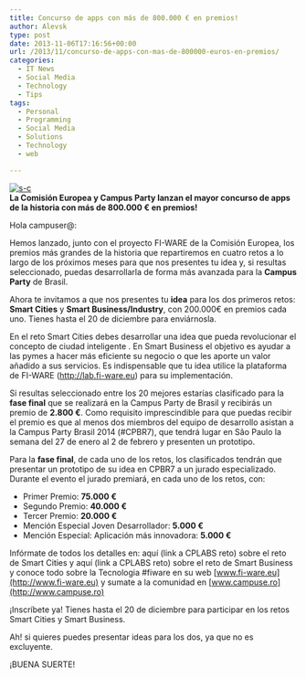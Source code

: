 ```yaml
---
title: Concurso de apps con más de 800.000 € en premios!
author: Alevsk
type: post
date: 2013-11-06T17:16:56+00:00
url: /2013/11/concurso-de-apps-con-mas-de-800000-euros-en-premios/
categories:
  - IT News
  - Social Media
  - Technology
  - Tips
tags:
  - Personal
  - Programming
  - Social Media
  - Solutions
  - Technology
  - web

---
```

[![s-c](/images/s-c-350x300.jpg)](http://www.alevsk.com/2013/11/concurso-de-apps-con-mas-de-800000-euros-en-premios/s-c/)  
**La Comisión Europea y Campus Party lanzan el mayor concurso de apps de la historia con más de 800.000 € en premios!**

Hola campuser@:

Hemos lanzado, junto con el proyecto FI-WARE de la Comisión Europea, los premios más grandes de la historia que repartiremos en cuatro retos a lo largo de los próximos meses para que nos presentes tu idea y, si resultas seleccionado, puedas desarrollarla de forma más avanzada para la **Campus Party** de Brasil. 

Ahora te invitamos a que nos presentes tu **idea** para los dos primeros retos: **Smart Cities** y **Smart Business/Industry**, con 200.000€ en premios cada uno. Tienes hasta el 20 de diciembre para enviárnosla.

En el reto Smart Cities debes desarrollar una idea que pueda revolucionar el concepto de ciudad inteligente . En Smart Business el objetivo es ayudar a las pymes a hacer más eficiente su negocio o que les aporte un valor añadido a sus servicios. Es indispensable que tu idea utilice la plataforma de FI-WARE (http://lab.fi-ware.eu) para su implementación.

Si resultas seleccionado entre los 20 mejores estarías clasificado para la **fase final** que se realizará en la Campus Party de Brasil y recibirás un premio de **2.800 €**. Como requisito imprescindible para que puedas recibir el premio es que al menos dos miembros del equipo de desarrollo asistan a la Campus Party Brasil 2014 (#CPBR7), que tendrá lugar en Sâo Paulo la semana del 27 de enero al 2 de febrero y presenten un prototipo.

Para la **fase final**, de cada uno de los retos, los clasificados tendrán que presentar un prototipo de su idea en CPBR7 a un jurado especializado. Durante el evento el jurado premiará, en cada uno de los retos, con:

  * Primer Premio: **75.000 €**
  * Segundo Premio: **40.000 €**
  * Tercer Premio: **20.000 €**
  * Mención Especial Joven Desarrollador: **5.000 €**
  * Mención Especial: Aplicación más innovadora: **5.000 €**

Infórmate de todos los detalles en: aquí (link a CPLABS reto) sobre el reto de Smart Cities y aquí (link a CPLABS reto) sobre el reto de Smart Business y conoce todo sobre la Tecnologia #fiware en su web [www.fi-ware.eu](http://www.fi-ware.eu) y sumate a la comunidad en [www.campuse.ro](http://www.campuse.ro)

¡Inscríbete ya! Tienes hasta el 20 de diciembre para participar en los retos Smart Cities y Smart Business. 

Ah! si quieres puedes presentar ideas para los dos, ya que no es excluyente.

¡BUENA SUERTE!